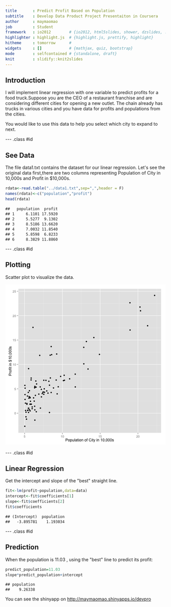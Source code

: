 ```yaml
---
title       : Predict Profit Based on Population
subtitle    : Develop Data Product Project Presentaiton in Coursera
author      : maymaomao
job         : Student
framework   : io2012        # {io2012, html5slides, shower, dzslides, ...}
highlighter : highlight.js  # {highlight.js, prettify, highlight}
hitheme     : tomorrow      # 
widgets     : []            # {mathjax, quiz, bootstrap}
mode        : selfcontained # {standalone, draft}
knit        : slidify::knit2slides
---
```


## Introduction

I will implement linear regression with one variable to predict profits for a food truck.Suppose you are the CEO of a restaurant franchise and are considering different cities for opening a new outlet. The chain already has trucks in various cities and you have data for profits and populations from the cities.

You would like to use this data to help you select which city to expand to next.

--- .class #id 

## See Data

The file data1.txt contains the dataset for our linear regression. Let's see the original data first,there are two columns representing Population of City in 10,000s and Profit in $10,000s.


```r
rdata<-read.table("../data1.txt",sep=",",header = F)
names(rdata)<-c("population","profit")
head(rdata)
```

```
##   population  profit
## 1     6.1101 17.5920
## 2     5.5277  9.1302
## 3     8.5186 13.6620
## 4     7.0032 11.8540
## 5     5.8598  6.8233
## 6     8.3829 11.8860
```

--- .class #id 

## Plotting

Scatter plot to visualize the data.

![plot of chunk plotting](assets/fig/plotting-1.png) 

--- .class #id 

## Linear Regression

Get the intercept and slope of the "best" straight line.


```r
fit<-lm(profit~population,data=data)
intercept<-fit$coefficients[1]
slope<-fit$coefficients[2]
fit$coefficients
```

```
## (Intercept)  population 
##   -3.895781    1.193034
```

--- .class #id 

## Prediction

When the population is 11.03 , using the "best" line to predict its profit:


```r
predict_population=11.03
slope*predict_population+intercept
```

```
## population 
##    9.26338
```
You can see the shinyapp on  http://maymaomao.shinyapps.io/devpro







